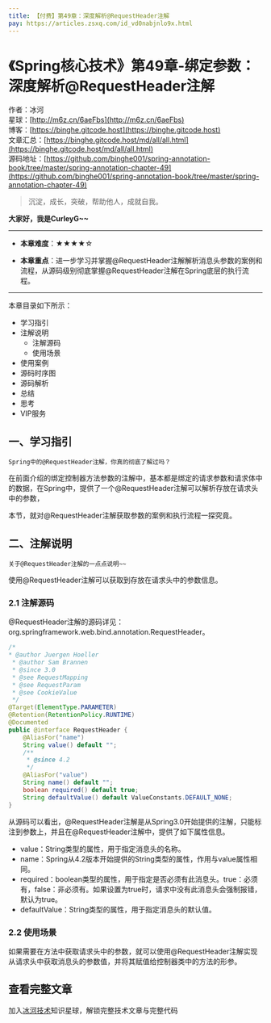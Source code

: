 ```yaml
---
title: 【付费】第49章：深度解析@RequestHeader注解
pay: https://articles.zsxq.com/id_vd0nabjnlo9x.html
---
```


# 《Spring核心技术》第49章-绑定参数：深度解析@RequestHeader注解

作者：冰河
<br/>星球：[http://m6z.cn/6aeFbs](http://m6z.cn/6aeFbs)
<br/>博客：[https://binghe.gitcode.host](https://binghe.gitcode.host)
<br/>文章汇总：[https://binghe.gitcode.host/md/all/all.html](https://binghe.gitcode.host/md/all/all.html)
<br/>源码地址：[https://github.com/binghe001/spring-annotation-book/tree/master/spring-annotation-chapter-49](https://github.com/binghe001/spring-annotation-book/tree/master/spring-annotation-chapter-49)

> 沉淀，成长，突破，帮助他人，成就自我。

**大家好，我是CurleyG~~**

------

* **本章难度**：★★★★☆

* **本章重点**：进一步学习并掌握@RequestHeader注解解析消息头参数的案例和流程，从源码级别彻底掌握@RequestHeader注解在Spring底层的执行流程。

------

本章目录如下所示：

* 学习指引
* 注解说明
  * 注解源码
  * 使用场景
* 使用案例
* 源码时序图
* 源码解析
* 总结
* 思考
* VIP服务

## 一、学习指引

`Spring中的@RequestHeader注解，你真的彻底了解过吗？`

在前面介绍的绑定控制器方法参数的注解中，基本都是绑定的请求参数和请求体中的数据，在Spring中，提供了一个@RequestHeader注解可以解析存放在请求头中的参数，

本节，就对@RequestHeader注解获取参数的案例和执行流程一探究竟。

## 二、注解说明

`关于@RequestHeader注解的一点点说明~~`

使用@RequestHeader注解可以获取到存放在请求头中的参数信息。

### 2.1 注解源码

@RequestHeader注解的源码详见：org.springframework.web.bind.annotation.RequestHeader。

```java
/*
* @author Juergen Hoeller
 * @author Sam Brannen
 * @since 3.0
 * @see RequestMapping
 * @see RequestParam
 * @see CookieValue
 */
@Target(ElementType.PARAMETER)
@Retention(RetentionPolicy.RUNTIME)
@Documented
public @interface RequestHeader {
	@AliasFor("name")
	String value() default "";
	/**
	 * @since 4.2
	 */
	@AliasFor("value")
	String name() default "";
	boolean required() default true;
	String defaultValue() default ValueConstants.DEFAULT_NONE;
}
```

从源码可以看出，@RequestHeader注解是从Spring3.0开始提供的注解，只能标注到参数上，并且在@RequestHeader注解中，提供了如下属性信息。

* value：String类型的属性，用于指定消息头的名称。
* name：Spring从4.2版本开始提供的String类型的属性，作用与value属性相同。
* required：boolean类型的属性，用于指定是否必须有此消息头。true：必须有，false：非必须有。如果设置为true时，请求中没有此消息头会强制报错，默认为true。
* defaultValue：String类型的属性，用于指定消息头的默认值。

### 2.2 使用场景

如果需要在方法中获取请求头中的参数，就可以使用@RequestHeader注解实现从请求头中获取消息头的参数值，并将其赋值给控制器类中的方法的形参。

## 查看完整文章

加入[冰河技术](http://m6z.cn/6aeFbs)知识星球，解锁完整技术文章与完整代码
